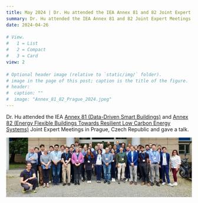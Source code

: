```yaml
---
title: May 2024 | Dr. Hu attended the IEA Annex 81 and 82 Joint Expert Meetings in Prague, Czech Republic
summary: Dr. Hu attended the IEA Annex 81 and 82 Joint Expert Meetings in Prague and gave a talk
date: 2024-04-26

# View.
#   1 = List
#   2 = Compact
#   3 = Card
view: 2

# Optional header image (relative to `static/img/` folder).
# image in the page of this post; caption is the title of the figure.
# header:
#  caption: ""   
#  image: "Annex_81_82_Prague_2024.jpeg"
---
```


Dr. Hu attended the IEA [Annex 81 (Data-Driven Smart Buildings)](https://annex81.iea-ebc.org/) and [Annex 82 (Energy Flexible Buildings Towards Resilient Low Carbon Energy Systems)](https://annex82.iea-ebc.org/) Joint Expert Meetings in Prague, Czech Republic and gave a talk.

![Group photo](Annex_81_82_Prague_2024.jpeg)